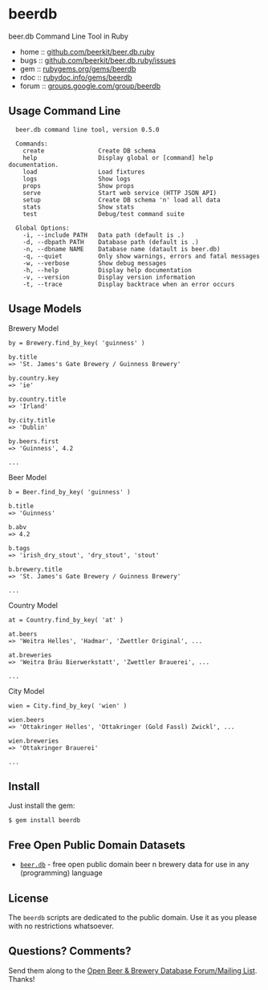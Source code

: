 # beerdb

beer.db Command Line Tool in Ruby

* home  :: [github.com/beerkit/beer.db.ruby](https://github.com/beerkit/beer.db.ruby)
* bugs  :: [github.com/beerkit/beer.db.ruby/issues](https://github.com/beerkit/beer.db.ruby/issues)
* gem   :: [rubygems.org/gems/beerdb](https://rubygems.org/gems/beerdb)
* rdoc  :: [rubydoc.info/gems/beerdb](http://rubydoc.info/gems/beerdb)
* forum :: [groups.google.com/group/beerdb](https://groups.google.com/group/beerdb)


## Usage Command Line

      beer.db command line tool, version 0.5.0
    
      Commands:
        create               Create DB schema
        help                 Display global or [command] help documentation.
        load                 Load fixtures
        logs                 Show logs
        props                Show props
        serve                Start web service (HTTP JSON API)
        setup                Create DB schema 'n' load all data
        stats                Show stats
        test                 Debug/test command suite
    
      Global Options:
        -i, --include PATH   Data path (default is .) 
        -d, --dbpath PATH    Database path (default is .) 
        -n, --dbname NAME    Database name (datault is beer.db) 
        -q, --quiet          Only show warnings, errors and fatal messages 
        -w, --verbose        Show debug messages 
        -h, --help           Display help documentation 
        -v, --version        Display version information 
        -t, --trace          Display backtrace when an error occurs 


## Usage Models

Brewery Model

```
by = Brewery.find_by_key( 'guinness' )

by.title
=> 'St. James's Gate Brewery / Guinness Brewery'

by.country.key
=> 'ie'

by.country.title
=> 'Irland'

by.city.title
=> 'Dublin'

by.beers.first
=> 'Guinness', 4.2

...
```


Beer Model

```
b = Beer.find_by_key( 'guinness' )

b.title
=> 'Guinness'

b.abv
=> 4.2

b.tags
=> 'irish_dry_stout', 'dry_stout', 'stout'

b.brewery.title
=> 'St. James's Gate Brewery / Guinness Brewery'

...
```


Country Model

```
at = Country.find_by_key( 'at' )

at.beers
=> 'Weitra Helles', 'Hadmar', 'Zwettler Original', ...

at.breweries
=> 'Weitra Bräu Bierwerkstatt', 'Zwettler Brauerei', ...

...
```


City Model

```
wien = City.find_by_key( 'wien' )

wien.beers
=> 'Ottakringer Helles', 'Ottakringer (Gold Fassl) Zwickl', ...

wien.breweries
=> 'Ottakringer Brauerei'

...
```


## Install

Just install the gem:

    $ gem install beerdb


## Free Open Public Domain Datasets

- [`beer.db`](https://github.com/openbeer) - free open public domain beer n brewery data for use in any (programming) language



## License

The `beerdb` scripts are dedicated to the public domain.
Use it as you please with no restrictions whatsoever.

## Questions? Comments?

Send them along to the [Open Beer & Brewery Database Forum/Mailing List](http://groups.google.com/group/beerdb).
Thanks!


